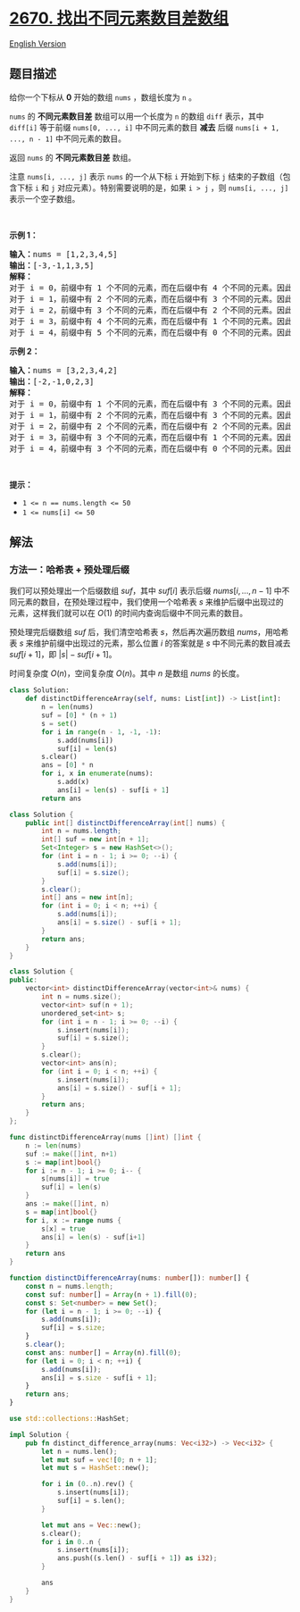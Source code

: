 # [2670. 找出不同元素数目差数组](https://leetcode.cn/problems/find-the-distinct-difference-array)

[English Version](/solution/2600-2699/2670.Find%20the%20Distinct%20Difference%20Array/README_EN.md)

## 题目描述

<!-- 这里写题目描述 -->

<p>给你一个下标从 <strong>0</strong> 开始的数组 <code>nums</code> ，数组长度为 <code>n</code> 。</p>

<p><code>nums</code> 的 <strong>不同元素数目差</strong> 数组可以用一个长度为 <code>n</code> 的数组 <code>diff</code> 表示，其中 <code>diff[i]</code> 等于前缀 <code>nums[0, ..., i]</code> 中不同元素的数目 <strong>减去</strong> 后缀 <code>nums[i + 1, ..., n - 1]</code> 中不同元素的数目。</p>

<p>返回<em> </em><code>nums</code> 的 <strong>不同元素数目差</strong> 数组。</p>

<p>注意 <code>nums[i, ..., j]</code> 表示 <code>nums</code> 的一个从下标 <code>i</code> 开始到下标 <code>j</code> 结束的子数组（包含下标 <code>i</code> 和 <code>j</code> 对应元素）。特别需要说明的是，如果 <code>i &gt; j</code> ，则 <code>nums[i, ..., j]</code> 表示一个空子数组。</p>

<p>&nbsp;</p>

<p><strong>示例 1：</strong></p>

<pre>
<strong>输入：</strong>nums = [1,2,3,4,5]
<strong>输出：</strong>[-3,-1,1,3,5]
<strong>解释：
</strong>对于 i = 0，前缀中有 1 个不同的元素，而在后缀中有 4 个不同的元素。因此，diff[0] = 1 - 4 = -3 。
对于 i = 1，前缀中有 2 个不同的元素，而在后缀中有 3 个不同的元素。因此，diff[1] = 2 - 3 = -1 。
对于 i = 2，前缀中有 3 个不同的元素，而在后缀中有 2 个不同的元素。因此，diff[2] = 3 - 2 = 1 。
对于 i = 3，前缀中有 4 个不同的元素，而在后缀中有 1 个不同的元素。因此，diff[3] = 4 - 1 = 3 。
对于 i = 4，前缀中有 5 个不同的元素，而在后缀中有 0 个不同的元素。因此，diff[4] = 5 - 0 = 5 。
</pre>

<p><strong>示例 2：</strong></p>

<pre>
<strong>输入：</strong>nums = [3,2,3,4,2]
<strong>输出：</strong>[-2,-1,0,2,3]
<strong>解释：</strong>
对于 i = 0，前缀中有 1 个不同的元素，而在后缀中有 3 个不同的元素。因此，diff[0] = 1 - 3 = -2 。
对于 i = 1，前缀中有 2 个不同的元素，而在后缀中有 3 个不同的元素。因此，diff[1] = 2 - 3 = -1 。
对于 i = 2，前缀中有 2 个不同的元素，而在后缀中有 2 个不同的元素。因此，diff[2] = 2 - 2 = 0 。
对于 i = 3，前缀中有 3 个不同的元素，而在后缀中有 1 个不同的元素。因此，diff[3] = 3 - 1 = 2 。
对于 i = 4，前缀中有 3 个不同的元素，而在后缀中有 0 个不同的元素。因此，diff[4] = 3 - 0 = 3 。 
</pre>

<p>&nbsp;</p>

<p><strong>提示：</strong></p>

<ul>
	<li><code>1 &lt;= n == nums.length&nbsp;&lt;= 50</code></li>
	<li><code>1 &lt;= nums[i] &lt;= 50</code></li>
</ul>

## 解法

### 方法一：哈希表 + 预处理后缀

我们可以预处理出一个后缀数组 $suf$，其中 $suf[i]$ 表示后缀 $nums[i, ..., n - 1]$ 中不同元素的数目，在预处理过程中，我们使用一个哈希表 $s$ 来维护后缀中出现过的元素，这样我们就可以在 $O(1)$ 的时间内查询后缀中不同元素的数目。

预处理完后缀数组 $suf$ 后，我们清空哈希表 $s$，然后再次遍历数组 $nums$，用哈希表 $s$ 来维护前缀中出现过的元素，那么位置 $i$ 的答案就是 $s$ 中不同元素的数目减去 $suf[i + 1]$，即 $|s| - suf[i + 1]$。

时间复杂度 $O(n)$，空间复杂度 $O(n)$。其中 $n$ 是数组 $nums$ 的长度。

<!-- tabs:start -->

```python
class Solution:
    def distinctDifferenceArray(self, nums: List[int]) -> List[int]:
        n = len(nums)
        suf = [0] * (n + 1)
        s = set()
        for i in range(n - 1, -1, -1):
            s.add(nums[i])
            suf[i] = len(s)
        s.clear()
        ans = [0] * n
        for i, x in enumerate(nums):
            s.add(x)
            ans[i] = len(s) - suf[i + 1]
        return ans
```

```java
class Solution {
    public int[] distinctDifferenceArray(int[] nums) {
        int n = nums.length;
        int[] suf = new int[n + 1];
        Set<Integer> s = new HashSet<>();
        for (int i = n - 1; i >= 0; --i) {
            s.add(nums[i]);
            suf[i] = s.size();
        }
        s.clear();
        int[] ans = new int[n];
        for (int i = 0; i < n; ++i) {
            s.add(nums[i]);
            ans[i] = s.size() - suf[i + 1];
        }
        return ans;
    }
}
```

```cpp
class Solution {
public:
    vector<int> distinctDifferenceArray(vector<int>& nums) {
        int n = nums.size();
        vector<int> suf(n + 1);
        unordered_set<int> s;
        for (int i = n - 1; i >= 0; --i) {
            s.insert(nums[i]);
            suf[i] = s.size();
        }
        s.clear();
        vector<int> ans(n);
        for (int i = 0; i < n; ++i) {
            s.insert(nums[i]);
            ans[i] = s.size() - suf[i + 1];
        }
        return ans;
    }
};
```

```go
func distinctDifferenceArray(nums []int) []int {
	n := len(nums)
	suf := make([]int, n+1)
	s := map[int]bool{}
	for i := n - 1; i >= 0; i-- {
		s[nums[i]] = true
		suf[i] = len(s)
	}
	ans := make([]int, n)
	s = map[int]bool{}
	for i, x := range nums {
		s[x] = true
		ans[i] = len(s) - suf[i+1]
	}
	return ans
}
```

```ts
function distinctDifferenceArray(nums: number[]): number[] {
    const n = nums.length;
    const suf: number[] = Array(n + 1).fill(0);
    const s: Set<number> = new Set();
    for (let i = n - 1; i >= 0; --i) {
        s.add(nums[i]);
        suf[i] = s.size;
    }
    s.clear();
    const ans: number[] = Array(n).fill(0);
    for (let i = 0; i < n; ++i) {
        s.add(nums[i]);
        ans[i] = s.size - suf[i + 1];
    }
    return ans;
}
```

```rust
use std::collections::HashSet;

impl Solution {
    pub fn distinct_difference_array(nums: Vec<i32>) -> Vec<i32> {
        let n = nums.len();
        let mut suf = vec![0; n + 1];
        let mut s = HashSet::new();

        for i in (0..n).rev() {
            s.insert(nums[i]);
            suf[i] = s.len();
        }

        let mut ans = Vec::new();
        s.clear();
        for i in 0..n {
            s.insert(nums[i]);
            ans.push((s.len() - suf[i + 1]) as i32);
        }

        ans
    }
}
```

<!-- tabs:end -->

<!-- end -->
